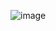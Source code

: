 
![image](https://github.com/samyarjahroodi/final-project/assets/144313090/81be9067-6bf4-4517-bef5-57432f78d158)
